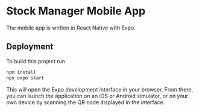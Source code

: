 # Stock Manager Mobile App

The mobile app is written in React Native with Expo.

## Deployment

To build this project run

```bash
npm install
npx expo start
```
This will open the Expo development interface in your browser. From there, you can launch the application on an iOS or Android simulator, or on your own device by scanning the QR code displayed in the interface.
